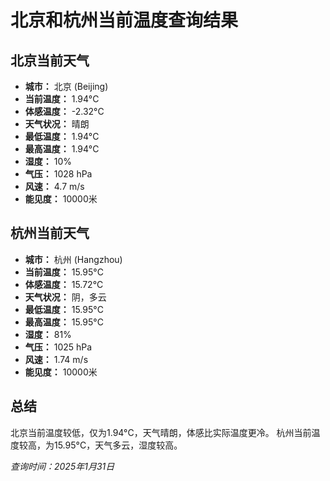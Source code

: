 # 北京和杭州当前温度查询结果

## 北京当前天气
- **城市：** 北京 (Beijing)
- **当前温度：** 1.94°C
- **体感温度：** -2.32°C
- **天气状况：** 晴朗
- **最低温度：** 1.94°C
- **最高温度：** 1.94°C
- **湿度：** 10%
- **气压：** 1028 hPa
- **风速：** 4.7 m/s
- **能见度：** 10000米

## 杭州当前天气
- **城市：** 杭州 (Hangzhou)
- **当前温度：** 15.95°C
- **体感温度：** 15.72°C
- **天气状况：** 阴，多云
- **最低温度：** 15.95°C
- **最高温度：** 15.95°C
- **湿度：** 81%
- **气压：** 1025 hPa
- **风速：** 1.74 m/s
- **能见度：** 10000米

## 总结
北京当前温度较低，仅为1.94°C，天气晴朗，体感比实际温度更冷。
杭州当前温度较高，为15.95°C，天气多云，湿度较高。

*查询时间：2025年1月31日*